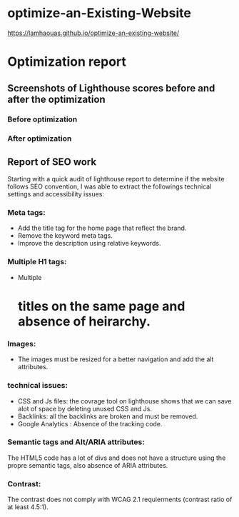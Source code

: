 # optimize-an-Existing-Website
https://lamhaouas.github.io/optimize-an-existing-website/

# Optimization report 

## Screenshots of Lighthouse scores before and after the optimization
### Before optimization

### After optimization

## Report of SEO work

Starting with a quick audit of lighthouse report to determine if the website follows SEO convention, I was able to extract the followings technical settings and accessibility issues:

### Meta tags:

* Add the title tag for the home page that reflect the brand.
* Remove the keyword meta tags.
* Improve the description using relative keywords.

### Multiple H1 tags:

* Multiple <h1> titles on the same page and absence of heirarchy.

### Images:

* The images must be resized for a better navigation and add the alt attributes.

### technical issues:

* CSS and Js files: the covrage tool on lighthouse shows that we can save alot of space by deleting unused CSS and Js.
* Backlinks: all the backlinks are broken and must be removed.
* Google Analytics : Absence of the tracking code.

### Semantic tags and Alt/ARIA attributes:

The HTML5 code has a lot of divs and does not have a structure using the propre semantic tags, also absence of ARIA attributes.

### Contrast:

The contrast does not comply with WCAG 2.1 requierments (contrast ratio of at least 4.5:1).

